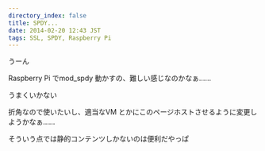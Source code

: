 ```yaml
---
directory_index: false
title: SPDY...
date: 2014-02-20 12:43 JST
tags: SSL, SPDY, Raspberry Pi
---
```


うーん

Raspberry Pi でmod_spdy 動かすの、難しい感じなのかなぁ……

うまくいかない

折角なので使いたいし、適当なVM とかにこのページホストさせるように変更しようかなぁ……

そういう点では静的コンテンツしかないのは便利だやっぱ

